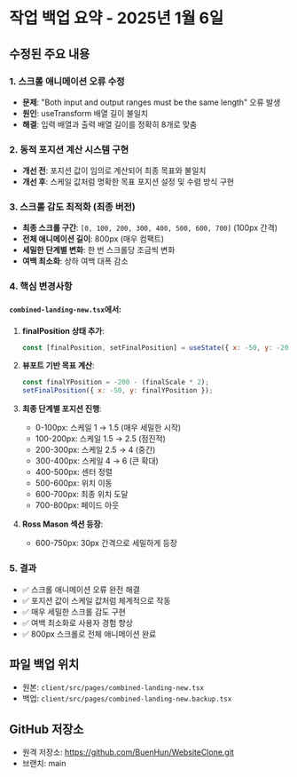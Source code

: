 # 작업 백업 요약 - 2025년 1월 6일

## 수정된 주요 내용

### 1. 스크롤 애니메이션 오류 수정
- **문제**: "Both input and output ranges must be the same length" 오류 발생
- **원인**: useTransform 배열 길이 불일치
- **해결**: 입력 배열과 출력 배열 길이를 정확히 8개로 맞춤

### 2. 동적 포지션 계산 시스템 구현
- **개선 전**: 포지션 값이 임의로 계산되어 최종 목표와 불일치
- **개선 후**: 스케일 값처럼 명확한 목표 포지션 설정 및 수렴 방식 구현

### 3. 스크롤 감도 최적화 (최종 버전)
- **최종 스크롤 구간**: `[0, 100, 200, 300, 400, 500, 600, 700]` (100px 간격)
- **전체 애니메이션 길이**: 800px (매우 컴팩트)
- **세밀한 단계별 변화**: 한 번 스크롤당 조금씩 변화
- **여백 최소화**: 상하 여백 대폭 감소

### 4. 핵심 변경사항

#### `combined-landing-new.tsx`에서:

1. **finalPosition 상태 추가**:
   ```javascript
   const [finalPosition, setFinalPosition] = useState({ x: -50, y: -200 });
   ```

2. **뷰포트 기반 목표 계산**:
   ```javascript
   const finalYPosition = -200 - (finalScale * 2);
   setFinalPosition({ x: -50, y: finalYPosition });
   ```

3. **최종 단계별 포지션 진행**:
   - 0-100px: 스케일 1 → 1.5 (매우 세밀한 시작)
   - 100-200px: 스케일 1.5 → 2.5 (점진적)
   - 200-300px: 스케일 2.5 → 4 (중간)
   - 300-400px: 스케일 4 → 6 (큰 확대)
   - 400-500px: 센터 정렬
   - 500-600px: 위치 이동
   - 600-700px: 최종 위치 도달
   - 700-800px: 페이드 아웃

4. **Ross Mason 섹션 등장**:
   - 600-750px: 30px 간격으로 세밀하게 등장

### 5. 결과
- ✅ 스크롤 애니메이션 오류 완전 해결
- ✅ 포지션 값이 스케일 값처럼 체계적으로 작동
- ✅ 매우 세밀한 스크롤 감도 구현
- ✅ 여백 최소화로 사용자 경험 향상
- ✅ 800px 스크롤로 전체 애니메이션 완료

## 파일 백업 위치
- 원본: `client/src/pages/combined-landing-new.tsx`
- 백업: `client/src/pages/combined-landing-new.backup.tsx`

## GitHub 저장소
- 원격 저장소: https://github.com/BuenHun/WebsiteClone.git
- 브랜치: main